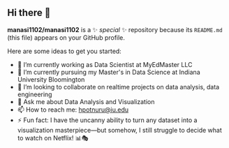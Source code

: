 ## Hi there 👋


**manasi1102/manasi1102** is a ✨ _special_ ✨ repository because its `README.md` (this file) appears on your GitHub profile.

Here are some ideas to get you started:

- 🔭 I’m currently working as Data Scientist at MyEdMaster LLC
- 🌱 I’m currently pursuing my Master's in Data Science at Indiana University Bloomington
- 👯 I’m looking to collaborate on realtime projects on data analysis, data engineering
- 💬 Ask me about Data Analysis and Visualization
- 📫 How to reach me: hpotnuru@iu.edu
- ⚡ Fun fact: I have the uncanny ability to turn any dataset into a visualization masterpiece—but somehow, I still struggle to decide what to watch on Netflix! 📊🎭
